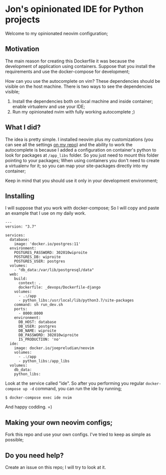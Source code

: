 # Jon's opinionated IDE for Python projects

Welcome to my opinionated neovim configuration;

## Motivation
The main reason for creating this Dockerfile it was because the development of application using containers. Suppose that you install the requirements and use the docker-compose for development;

How can you use the autocomplete on vim? These dependencies should be visible on the host machine. There is two ways to see the dependencies visible;

1. Install the dependencies both on local machine and inside container; enable virtualenv and use your IDE;
2. Run my opinionated nvim with fully working autocomplete ;)

## What I did?
The idea is pretty simple. I installed neovim plus my customizations (you can see all the settings [on my repo](https://github.com/joepreludian/my.vim)) and the ability to work the autocomplete is because I added a configuration on container's python to look for packages at `/app_libs` folder. So you just need to mount this folder pointing to your packages; When using containers you don't need to create a virtualenv for it; so you can map your site-packages directly into my container;

Keep in mind that you should use it only in your development environment;

## Installing

I will suppose that you work with docker-compose; So I will copy and paste an example that I use on my daily work.

```
---
version: "3.7"

services:
  database:
    image: 'docker.io/postgres:11'
  environment:
    POSTGRES_PASSWORD: 302010wiproite
    POSTGRES_DB: wiproite
    POSTGRES_USER: postgres
  volumes:
    - "db_data:/var/lib/postgresql/data"
  web:
    build:
      context: .
      dockerfile: _devops/Dockerfile-django
    volumes:
      - .:/app
      - python_libs:/usr/local/lib/python3.7/site-packages
    command: sh run_dev.sh
    ports:
      - 8000:8000
    environment:
      DB_HOST: database
      DB_USER: postgres
      DB_NAME: wiproite
      DB_PASSWORD: 302010wiproite
      IS_PRODUCTION: 'no'
  ide:
    image: docker.io/joepreludian/neovim
    volumes:
      - .:/app
      - python_libs:/app_libs
  volumes:
    db_data:
    python_libs:
```

Look at the service called "ide". So after you performing you regular `docker-compose up -d` command, you can run the ide by running;

    $ docker-compose exec ide nvim

And happy codding. =)

## Making your own neovim configs;

Fork this repo and use your own configs. I've tried to keep as simple as possible;

## Do you need help?

Create an issue on this repo; I will try to look at it.
